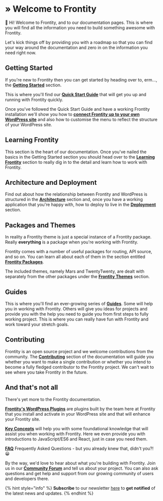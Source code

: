 # » Welcome to Frontity

**👋** Hi! Welcome to Frontity, and to our documentation pages. This is where you will find all the information you need to build something awesome with Frontity.

Let's kick things off by providing you with a roadmap so that you can find your way around the documentation and zero in on the information you need right now.

## **Getting Started**

If you're new to Frontity then you can get started by heading over to, erm..., the [**Getting Started**](getting-started/) section.

This is where you'll find our [**Quick Start Guide**](getting-started/quick-start-guide.md) that will get you up and running with Frontity quickly.

Once you've followed the Quick Start Guide and have a working Frontity installation we'll show you how to [**connect Frontity up to your own WordPress site**](getting-started/connecting-to-wordpress.md) and also how to customise the menu to reflect the structure of your WordPress site.

## **Learning Frontity**

This section is the heart of our documentation. Once you've nailed the basics in the Getting Started section you should head over to the [**Learning Frontity**](learning-frontity/) section to really dig in to the detail and learn how to work with Frontity.

## **Architecture and Deployment**

Find out about how the relationship between Frontity and WordPress is structured in the [**Architecture**](architecture/) section and, once you have a working application that you're happy with, how to deploy to live in the [**Deployment**](deployment/) section.

## **Packages and Themes**

In reality a Frontity theme is just a special instance of a Frontity package. Really **everything** is a package when you're working with Frontity.

Frontity comes with a number of useful packages for routing, API source, and so on. You can learn all about each of them in the section entitled [**Frontity Packages**](api-reference-1/).

The included themes, namely Mars and TwentyTwenty, are dealt with separately from the other packages under the [**Frontity Themes**](frontity-themes/) section.

## **Guides**

This is where you'll find an ever-growing series of [**Guides**](guides/). Some will help you in working with Frontity. Others will give you ideas for projects and provide you with the help you need to guide you from first steps to fully working project. This is where you can really have fun with Frontity and work toward your stretch goals.

## **Contributing**

Frontity is an open source project and we welcome contributions from the community. The [**Contributing**](contributing/) section of the documentation will guide you whether you want to make a single contribution or whether you intend to become a fully fledged contributor to the Frontity project. We can't wait to see where you take Frontity in the future.

## **And that's not all**

There's yet more to the Frontity documentation.

[**Frontity's WordPress Plugins**](frontity-plugins/) are plugins built by the team here at Frontity that you install and activate in your WordPress site and that will enhance your Frontity site.

[**Key Concepts**](resources/) will help you with some foundational knowledge that will assist you when working with Frontity. Here we even provide you with introductions to JavaScript/ES6 and React, just in case you need them.

[**FAQ**](faq/) Frequently Asked Questions - but you already knew that, didn't you?! 😀

By the way, we'd love to hear about what you're building with Frontity. Join us in our [**Community Forum**](https://community.frontity.org) and tell us about your project. You can also ask questions and get help and support from our growing community of users and developers there.

{% hint style="info" %}
**Subscribe** to our newsletter [here](https://frontity.org/#newsletter) to **get notified** of the latest news and updates.
{% endhint %}

